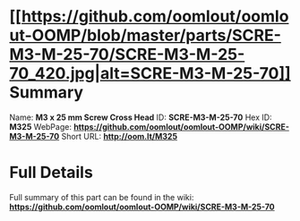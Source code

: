 
[[https://github.com/oomlout/oomlout-OOMP/blob/master/parts/SCRE-M3-M-25-70/SCRE-M3-M-25-70_420.jpg|alt=SCRE-M3-M-25-70]] 
Summary
=================

Name: __M3 x 25 mm Screw Cross Head__
ID: __SCRE-M3-M-25-70__
Hex ID: __M325__
WebPage: __https://github.com/oomlout/oomlout-OOMP/wiki/SCRE-M3-M-25-70__
Short URL: __http://oom.lt/M325__

Full Details
==========================
Full summary of this part can be found in the wiki:   
__https://github.com/oomlout/oomlout-OOMP/wiki/SCRE-M3-M-25-70__   

